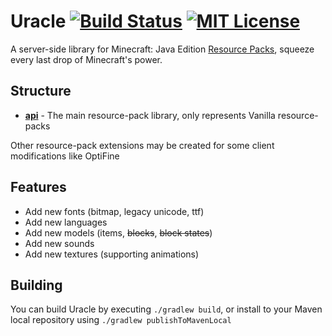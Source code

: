 # Uracle [![Build Status](https://img.shields.io/github/workflow/status/unnamed/uracle/build/main)]() [![MIT License](https://img.shields.io/badge/license-MIT-blue)](license.txt)
A server-side library for Minecraft: Java Edition [Resource Packs](https://minecraft.fandom.com/wiki/Resource_Pack), squeeze every last
drop of Minecraft's power.

## Structure
- [**api**](api) - The main resource-pack library, only represents Vanilla resource-packs

Other resource-pack extensions may be created for some client
modifications like OptiFine

## Features
- Add new fonts (bitmap, legacy unicode, ttf)
- Add new languages
- Add new models (items, ~~blocks~~, ~~block states~~)
- Add new sounds
- Add new textures (supporting animations)

## Building
You can build Uracle by executing `./gradlew build`, or install to your Maven local repository
using `./gradlew publishToMavenLocal`